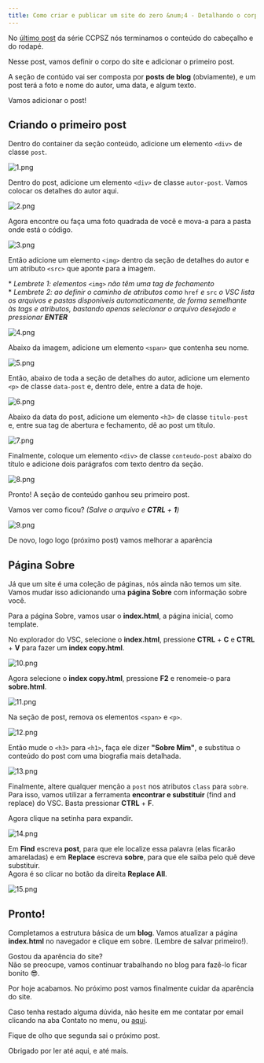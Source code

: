 ```yaml
---
title: Como criar e publicar um site do zero &num;4 - Detalhando o corpo do site
---
```


No [último post](https://heitormvl.github.io/easycoding/blog/2020/08/10/como-criar-um-site-do-zero-pt3/) da série CCPSZ nós terminamos o conteúdo do cabeçalho e do rodapé.

Nesse post, vamos definir o corpo do site e adicionar o primeiro post.

<!--more-->

A seção de contúdo vai ser composta por **posts de blog** (obviamente), e um post terá a foto e nome do autor, uma data, e algum texto.

Vamos adicionar o post!

## Criando o primeiro post

Dentro  do container da seção conteúdo, adicione um elemento `<div>` de classe `post`.

![1.png](https://heitormvl.github.io/easycoding/images/ccsz4/1.png)

Dentro do post, adicione um elemento `<div>` de classe `autor-post`. Vamos colocar os detalhes do autor aqui.

![2.png](https://heitormvl.github.io/easycoding/images/ccsz4/2.png)

Agora encontre ou faça uma foto quadrada de você e mova-a para a pasta onde está o código.

![3.png](https://heitormvl.github.io/easycoding/images/ccsz4/3.png)

Então adicione um elemento `<img>` dentro da seção de detalhes do autor e um atributo `<src>` que aponte para a imagem.

\* *Lembrete 1: elementos* `<img>` *não têm uma tag de fechamento*  
\* *Lembrete 2: ao definir o caminho de atributos como* `href` *e* `src` *o VSC lista os arquivos e pastas disponíveis automaticamente, de forma semelhante às tags e atributos, bastando apenas selecionar o arquivo desejado e pressionar **ENTER***

![4.png](https://heitormvl.github.io/easycoding/images/ccsz4/4.png)

Abaixo da imagem, adicione um elemento `<span>` que contenha seu nome.

![5.png](https://heitormvl.github.io/easycoding/images/ccsz4/5.png)

Então, abaixo de toda a seção de detalhes do autor, adicione um elemento `<p>` de classe `data-post` e, dentro dele, entre a data de hoje.

![6.png](https://heitormvl.github.io/easycoding/images/ccsz4/6.png)

Abaixo da data do post, adicione um elemento `<h3>` de classe `titulo-post` e, entre sua tag de abertura e fechamento, dê ao post um título.

![7.png](https://heitormvl.github.io/easycoding/images/ccsz4/7.png)

Finalmente, coloque um elemento `<div>` de classe `conteudo-post` abaixo do título e adicione dois parágrafos com texto dentro da seção.

![8.png](https://heitormvl.github.io/easycoding/images/ccsz4/8.png)

Pronto! A seção de conteúdo ganhou seu primeiro post.

Vamos ver como ficou? *(Salve o arquivo e **CTRL** + **1**)*

![9.png](https://heitormvl.github.io/easycoding/images/ccsz4/9.png)

De novo, logo logo (próximo post) vamos melhorar a aparência

## Página Sobre

Já que um site é uma coleção de páginas, nós ainda não temos um site.  
Vamos mudar isso adicionando uma **página Sobre** com informação sobre você.

Para a página Sobre, vamos usar o **index.html**, a página inicial, como template.

No explorador do VSC, selecione o **index.html**, pressione **CTRL** + **C** e **CTRL** + **V** para fazer um **index copy.html**.

![10.png](https://heitormvl.github.io/easycoding/images/ccsz4/10.png)

Agora selecione o **index copy.html**, pressione **F2** e renomeie-o para **sobre.html**.

![11.png](https://heitormvl.github.io/easycoding/images/ccsz4/11.png)

Na seção de post, remova os elementos `<span>` e `<p>`.

![12.png](https://heitormvl.github.io/easycoding/images/ccsz4/12.png)

Então mude o `<h3>` para `<h1>`, faça ele dizer **"Sobre Mim"**, e substitua o conteúdo do post com uma biografia mais detalhada.

![13.png](https://heitormvl.github.io/easycoding/images/ccsz4/13.png)

Finalmente, altere qualquer menção a `post` nos atributos `class` para `sobre`.  
Para isso, vamos utilizar a ferramenta **encontrar e substituir** (find and replace) do VSC. Basta pressionar **CTRL** + **F**.

Agora clique na setinha para expandir.

![14.png](https://heitormvl.github.io/easycoding/images/ccsz4/14.png)

Em **Find** escreva **post**, para que ele localize essa palavra (elas ficarão amareladas) e em **Replace** escreva **sobre**, para que ele saiba pelo quê deve substituir.  
Agora é so clicar no botão da direita **Replace All**.

![15.png](https://heitormvl.github.io/easycoding/images/ccsz4/15.png)

## Pronto!

Completamos a estrutura básica de um **blog**. Vamos atualizar a página **index.html** no navegador e clique em sobre. (Lembre de salvar primeiro!).

Gostou da aparência do site?  
Não se preocupe, vamos continuar trabalhando no blog para fazê-lo ficar bonito 😎.

Por hoje acabamos. No próximo post vamos finalmente cuidar da aparência do site.

Caso tenha restado alguma dúvida, não hesite em me contatar por email clicando na aba Contato no menu, ou <a href="mailto:easycoding.contato@gmail.com">aqui</a>.

Fique de olho que segunda sai o próximo post.

Obrigado por ler até aqui, e até mais.